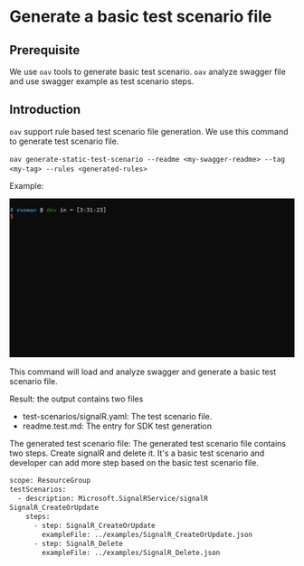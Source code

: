 # Generate a basic test scenario file

## Prerequisite

We use `oav` tools to generate basic test scenario. `oav` analyze swagger file and use swagger example as test scenario steps.

## Introduction

`oav` support rule based test scenario file generation. We use this command to generate test scenario file.

`oav generate-static-test-scenario --readme <my-swagger-readme> --tag <my-tag> --rules <generated-rules>`

Example:

![](./genTestScenario.gif)

This command will load and analyze swagger and generate a basic test scenario file.

Result: the output contains two files

- test-scenarios/signalR.yaml: The test scenario file.
- readme.test.md: The entry for SDK test generation

The generated test scenario file: The generated test scenario file contains two steps. Create signalR and delete it. It's a basic test scenario and developer can add more step based on the basic test scenario file.

```
scope: ResourceGroup
testScenarios:
  - description: Microsoft.SignalRService/signalR SignalR_CreateOrUpdate
    steps:
      - step: SignalR_CreateOrUpdate
        exampleFile: ../examples/SignalR_CreateOrUpdate.json
      - step: SignalR_Delete
        exampleFile: ../examples/SignalR_Delete.json
```

